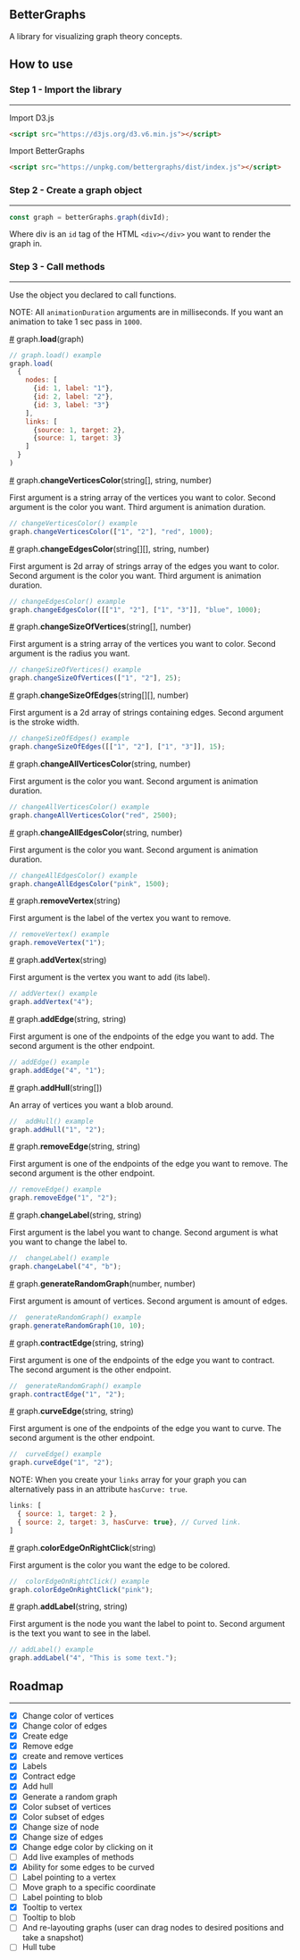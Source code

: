 ## BetterGraphs
A library for visualizing graph theory concepts.


## How to use
### Step 1 - Import the library
---
Import D3.js
```html
<script src="https://d3js.org/d3.v6.min.js"></script>
```
Import BetterGraphs
```html
<script src="https://unpkg.com/bettergraphs/dist/index.js"></script>
```
### Step 2 - Create a graph object
---
```js
const graph = betterGraphs.graph(divId);
```
Where div is an `id` tag of the HTML `<div></div>` you want to render the graph in.

### Step 3 - Call methods
---
Use the object you declared to call functions.

NOTE: All `animationDuration` arguments are in milliseconds. If you want an animation to take 1 sec pass in `1000`.

<a name="min" href="#load">#</a> graph.<b>load</b>(graph)
```js
// graph.load() example
graph.load(
  {
    nodes: [
      {id: 1, label: "1"},
      {id: 2, label: "2"},
      {id: 3, label: "3"}
    ],
    links: [
      {source: 1, target: 2},
      {source: 1, target: 3}
    ]
  }
)
```

<a name="changeVerticesColoR" href="#changeVerticesColor">#</a> graph.<b>changeVerticesColor</b>(string[], string, number)

First argument is a string array of the vertices you want to color. Second argument is the color you want. Third argument is animation duration.
```js
// changeVerticesColor() example
graph.changeVerticesColor(["1", "2"], "red", 1000);
```

<a name="changeEdgesColor" href="#changeEdgesColor">#</a> graph.<b>changeEdgesColor</b>(string[][], string, number)

First argument is 2d array of strings array of the edges you want to color. Second argument is the color you want. Third argument is animation duration.
```js
// changeEdgesColor() example
graph.changeEdgesColor([["1", "2"], ["1", "3"]], "blue", 1000);
```

<a name="changeSizeOfVertices" href="#changeSizeOfVertices">#</a> graph.<b>changeSizeOfVertices</b>(string[], number)

First argument is a string array of the vertices you want to color. Second argument is the radius you want.
```js
// changeSizeOfVertices() example
graph.changeSizeOfVertices(["1", "2"], 25);
```
<a name="changeSizeOfEdges" href="#changeSizeOfEdges">#</a> graph.<b>changeSizeOfEdges</b>(string[][], number)

First argument is a 2d array of strings containing edges. Second argument is the stroke width.
```js
// changeSizeOfEdges() example
graph.changeSizeOfEdges([["1", "2"], ["1", "3"]], 15);
```
<a name="changeAllVerticesColor" href="#changeAllVerticesColor">#</a> graph.<b>changeAllVerticesColor</b>(string, number)

First argument is the color you want. Second argument is animation duration.
```js
// changeAllVerticesColor() example
graph.changeAllVerticesColor("red", 2500);
```
<a name="changeAllEdgesColor" href="#changeAllEdgesColor">#</a> graph.<b>changeAllEdgesColor</b>(string, number)

First argument is the color you want. Second argument is animation duration.
```js
// changeAllEdgesColor() example
graph.changeAllEdgesColor("pink", 1500);
```
<a name="removeVertex" href="#removeVertex">#</a> graph.<b>removeVertex</b>(string)

First argument is the label of the vertex you want to remove.
```js
// removeVertex() example
graph.removeVertex("1");
```
<a name="addVertex" href="#addVertex">#</a> graph.<b>addVertex</b>(string)

First argument is the vertex you want to add (its label).
```js
// addVertex() example
graph.addVertex("4");
```
<a name="addEdge" href="#addEdge">#</a> graph.<b>addEdge</b>(string, string)

First argument is one of the endpoints of the edge you want to add. The second argument is the other endpoint.
```js
// addEdge() example
graph.addEdge("4", "1");
```

<a name="addHull" href="#addHull">#</a> graph.<b>addHull</b>(string[])

An array of vertices you want a blob around.
```js
//  addHull() example
graph.addHull("1", "2");
```

<a name="removeEdge" href="#removeEdge">#</a> graph.<b>removeEdge</b>(string, string)

First argument is one of the endpoints of the edge you want to remove. The second argument is the other endpoint.
```js
// removeEdge() example
graph.removeEdge("1", "2");
```

<a name="changeLabel" href="#changeLabel">#</a> graph.<b>changeLabel</b>(string, string)

First argument is the label you want to change. Second argument is what you want to change the label to.
```js
//  changeLabel() example
graph.changeLabel("4", "b");
```

<a name="generateRandomGraph" href="#generateRandomGraph">#</a> graph.<b>generateRandomGraph</b>(number, number)

First argument is amount of vertices. Second argument is amount of edges.
```js
//  generateRandomGraph() example
graph.generateRandomGraph(10, 10);
```

<a name="contractEdge" href="#contractEdge">#</a> graph.<b>contractEdge</b>(string, string)

First argument is one of the endpoints of the edge you want to contract. The second argument is the other endpoint.
```js
//  generateRandomGraph() example
graph.contractEdge("1", "2");
```

<a name="curveEdge" href="#curveEdge">#</a> graph.<b>curveEdge</b>(string, string)

First argument is one of the endpoints of the edge you want to curve. The second argument is the other endpoint.
```js
//  curveEdge() example
graph.curveEdge("1", "2");
```
NOTE: When you create your `links` array for your graph you can alternatively pass in an attribute `hasCurve: true`.
```js
links: [
  { source: 1, target: 2 },
  { source: 2, target: 3, hasCurve: true}, // Curved link.
]
```

<a name="colorEdgeOnRightClick" href="#colorEdgeOnRightClick">#</a> graph.<b>colorEdgeOnRightClick</b>(string)

First argument is the color you want the edge to be colored.
```js
//  colorEdgeOnRightClick() example
graph.colorEdgeOnRightClick("pink");
```

<a name="addLabel" href="#addLabel">#</a> graph.<b>addLabel</b>(string, string)

First argument is the node you want the label to point to. Second argument is the text you want to see in the label.
```js
// addLabel() example
graph.addLabel("4", "This is some text.");
```

## Roadmap
---
- [x] Change color of vertices
- [x] Change color of edges
- [x] Create edge
- [x] Remove edge
- [x] create and remove vertices
- [x] Labels
- [x] Contract edge
- [x] Add hull
- [x] Generate a random graph
- [x] Color subset of vertices
- [x] Color subset of edges
- [x] Change size of node
- [x] Change size of edges
- [x] Change edge color by clicking on it
- [ ] Add live examples of methods
- [x] Ability for some edges to be curved
- [ ] Label pointing to a vertex
- [ ] Move graph to a specific coordinate
- [ ] Label pointing to blob
- [x] Tooltip to vertex
- [ ] Tooltip to blob
- [ ] And re-layouting graphs (user can drag nodes to desired positions and take a snapshot)
- [ ] Hull tube
